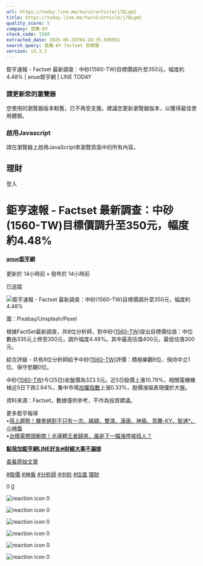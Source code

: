 ```yaml
---
url: https://today.line.me/tw/v2/article/j7QLgm2
title: https://today.line.me/tw/v2/article/j7QLgm2
quality_score: 5
company: 意騰-KY
stock_code: 1560
extracted_date: 2025-06-26T04:28:35.505851
search_query: 意騰-KY factset 目標價
version: v3.3.3
---
```


鉅亨速報 - Factset 最新調查：中砂(1560-TW)目標價調升至350元，幅度約4.48% | anue鉅亨網 | LINE TODAY


### 請更新您的瀏覽器

您使用的瀏覽器版本較舊，已不再受支援。建議您更新瀏覽器版本，以獲得最佳使用體驗。

### 啟用Javascript

請在瀏覽器上啟用JavaScript來瀏覽頁面中的所有內容。

 

## 理財

登入

# 鉅亨速報 - Factset 最新調查：中砂(1560-TW)目標價調升至350元，幅度約4.48%

#### [anue鉅亨網](/tw/v3/publisher/100140)

更新於 14小時前 • 發布於 14小時前

已追蹤

![鉅亨速報 - Factset 最新調查：中砂(1560-TW)目標價調升至350元，幅度約4.48%](https://today-obs.line-scdn.net/0hZq9N3v_wBV4ENxtlCjt6CTxhCS83UR9XJlEfbSFnD24hG0sIb1BWPSBiDnIgDkMBJFdKaCM1XTkgVEULPg/w644)

圖：Pixabay/Unsplash/Pexel

根據FactSet最新調查，共8位分析師，對中砂([1560-TW](https://www.cnyes.com/twstock/1560?utm_source=line&utm_medium=RSS))提出目標價估值：中位數由335元上修至350元，調升幅度4.48%。其中最高估值400元，最低估值300元。

綜合評級 - 共有8位分析師給予中砂([1560-TW](https://www.cnyes.com/twstock/1560?utm_source=line&utm_medium=RSS))評價：積極樂觀8位、保持中立1位、保守悲觀0位。

中砂([1560-TW](https://www.cnyes.com/twstock/1560?utm_source=line&utm_medium=RSS))今(25日)收盤價為323.5元。近5日股價上漲10.79%，相關電機機械近5日下跌2.64%，集中市場[加權指數](https://invest.cnyes.com/index/TWS/TSE01?utm_source=line&utm_medium=RSS)上漲0.33%，股價漲幅表現優於大盤。

資料來源：Factset，數據僅供參考，不作為投資建議。

更多鉅亨報導  
•[搭上趨勢！機會絕對不只有一次、緯穎、雙鴻、漢唐、神盾、意騰-KY、智通\*、小神盾](https://news.cnyes.com/news/id/6038081?utm_source=line&utm_medium=RSS&utm_campaign=relate)  
•[台積電帶頭衝關！半導體王者歸來，誰是下一檔漲停接班人？](https://news.cnyes.com/news/id/6037509?utm_source=line&utm_medium=RSS&utm_campaign=relate)

**[點我加鉅亨網LINE好友🔥財經大事不漏接](https://bit.ly/3aIkfkf)**

[查看原始文章](https://news.cnyes.com/news/id/6038559?utm_source=line&utm_medium=RSS&utm_campaign=content)

[#股價](/tw/v2/tag/E7b4Dz?tag=%E8%82%A1%E5%83%B9)  [#神盾](/tw/v2/tag/k71G35?tag=%E7%A5%9E%E7%9B%BE)  [#分析師](/tw/v2/tag/E7g9j0?tag=%E5%88%86%E6%9E%90%E5%B8%AB)  [#中砂](/tw/v2/tag/k2bKG1?tag=%E4%B8%AD%E7%A0%82)  [#估值](/tw/v2/tag/jdzqlL?tag=%E4%BC%B0%E5%80%BC)  [理財](/tw/v3/page/finance)

0
   [0](/tw/v2/comment/article/j7QLgm2)

![reaction icon]() 
0

![reaction icon]() 
0

![reaction icon]() 
0

![reaction icon]() 
0

![reaction icon]() 
0

![reaction icon]() 
0